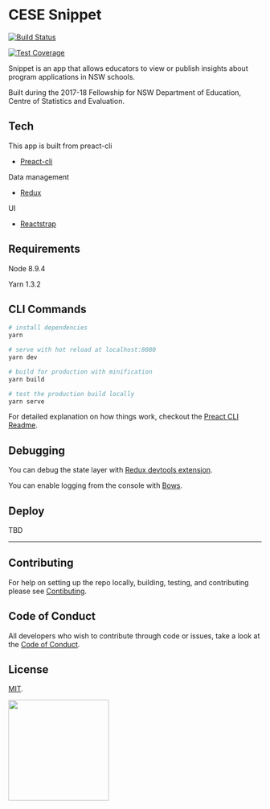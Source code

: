 # CESE Snippet

[![Build Status](https://travis-ci.org/CodeforAustralia/cese-snippet.svg?branch=master&)](https://travis-ci.org/CodeforAustralia/cese-snippet)

[![Test Coverage](https://api.codeclimate.com/v1/badges/2092e91a51aa5a067495/test_coverage)](https://codeclimate.com/github/CodeforAustralia/cese-snippet/test_coverage)


Snippet is an app that allows educators to view or publish insights about program applications in NSW schools.

Built during the 2017-18 Fellowship for NSW Department of Education, Centre of Statistics and Evaluation.


## Tech  

This app is built from preact-cli
- [Preact-cli](https://github.com/developit/preact-cli)

Data management 
- [Redux](https://redux.js.org)

UI
- [Reactstrap](https://reactstrap.github.io)


## Requirements

Node 8.9.4

Yarn 1.3.2


## CLI Commands

``` bash
# install dependencies
yarn

# serve with hot reload at localhost:8080
yarn dev

# build for production with minification
yarn build

# test the production build locally
yarn serve
```

For detailed explanation on how things work, checkout the [Preact CLI Readme](https://github.com/developit/preact-cli/blob/master/README.md).


## Debugging

You can debug the state layer with [Redux devtools extension](https://chrome.google.com/webstore/detail/redux-devtools/lmhkpmbekcpmknklioeibfkpmmfibljd).


You can enable logging from the console with [Bows](https://www.npmjs.com/package/bows).


## Deploy

TBD



---

## Contributing

For help on setting up the repo locally, building, testing, and contributing
please see [Contibuting](https://github.com/CodeforAustralia/standards/blob/master/templates/CONTRIBUTING.md).

## Code of Conduct

All developers who wish to contribute through code or issues, take a look at the
[Code of Conduct](https://github.com/CodeforAustralia/standards/blob/master/templates/CODE_OF_CONDUCT.md).

## License

[MIT](https://github.com/CodeforAustralia/cese-snippet/blob/master/LICENSE).


<img src="https://codeforaustralia.org/wp-content/uploads/2017/11/Main-Logo-Black-1.png" width="200" />

